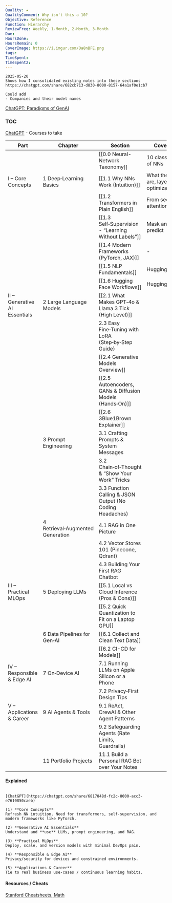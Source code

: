 ```yaml
---
Quality: ★
QualityComment: Why isn't this a 10?
Objective: Reference
Function: Hierarchy
ReviewFreq: Weekly, 1-Month, 2-Month, 3-Month
Due: 
HoursDone: 
HoursRemain: 0
CoverImage: https://i.imgur.com/Oa8nBFE.png
tags: 
TimeSpent: 
TimeSpent2:
---
```




```
2025-05-20
Shows how I consolidated existing notes into these sections
https://chatgpt.com/share/682cb713-d830-8000-8157-64a1af0e1cb7
```


```
Could add
- Companies and their model names
```


[ChatGPT: Paradigms of GenAI](https://chatgpt.com/share/6856dd7e-0258-8000-9d5b-caeccbb2b895)

### TOC
[ChatGPT](https://chatgpt.com/share/687282c3-e5f4-8000-992e-1998a0cceccd) - Courses to take

| Part                          | Chapter                          | Section                                                  | Covers                              |
| ----------------------------- | -------------------------------- | -------------------------------------------------------- | ----------------------------------- |
|                               |                                  | [[0.0 Neural-Network Taxonomy]]                          | 10 classes of NNs                   |
| I – Core Concepts             | 1 Deep‑Learning Basics           | [[1.1 Why NNs Work (Intuition)]]                         | What they are, layers, optimization |
|                               |                                  | [[1.2 Transformers in Plain English]]                    | From seq to attention               |
|                               |                                  | [[1.3 Self‑Supervision - “Learning Without Labels”]]     | Mask and predict                    |
|                               |                                  | [[1.4 Modern Frameworks (PyTorch, JAX)]]                 | -                                   |
|                               |                                  | [[1.5 NLP Fundamentals]]                                 | HuggingFace                         |
|                               |                                  | [[1.6 Hugging Face Workflows]]                           | HuggingFace                         |
| II – Generative AI Essentials | 2 Large Language Models          | [[2.1 What Makes GPT‑4o & Llama 3 Tick (High Level)]]    |                                     |
|                               |                                  | 2.3 Easy Fine‑Tuning with LoRA (Step‑by‑Step Guide)      |                                     |
|                               |                                  | [[2.4 Generative Models Overview]]                       |                                     |
|                               |                                  | [[2.5 Autoencoders, GANs & Diffusion Models (Hands‑On)]] |                                     |
|                               |                                  | [[2.6 3Blue1Brown Explainer]]                            |                                     |
|                               | 3 Prompt Engineering             | 3.1 Crafting Prompts & System Messages                   |                                     |
|                               |                                  | 3.2 Chain‑of‑Thought & “Show Your Work” Tricks           |                                     |
|                               |                                  | 3.3 Function Calling & JSON Output (No Coding Headaches) |                                     |
|                               | 4 Retrieval‑Augmented Generation | 4.1 RAG in One Picture                                   |                                     |
|                               |                                  | 4.2 Vector Stores 101 (Pinecone, Qdrant)                 |                                     |
|                               |                                  | 4.3 Building Your First RAG Chatbot                      |                                     |
| III – Practical MLOps         | 5 Deploying LLMs                 | [[5.1 Local vs Cloud Inference (Pros & Cons)]]           |                                     |
|                               |                                  | [[5.2 Quick Quantization to Fit on a Laptop GPU]]        |                                     |
|                               | 6 Data Pipelines for Gen‑AI      | [[6.1 Collect and Clean Text Data]]                      |                                     |
|                               |                                  | [[6.2 CI-CD for Models]]                                 |                                     |
| IV – Responsible & Edge AI    | 7 On‑Device AI                   | 7.1 Running LLMs on Apple Silicon or a Phone             |                                     |
|                               |                                  | 7.2 Privacy‑First Design Tips                            |                                     |
| V – Applications & Career     | 9 AI Agents & Tools              | 9.1 ReAct, CrewAI & Other Agent Patterns                 |                                     |
|                               |                                  | 9.2 Safeguarding Agents (Rate Limits, Guardrails)        |                                     |
|                               | 11 Portfolio Projects            | 11.1 Build a Personal RAG Bot over Your Notes            |                                     |




#### Explained

```ad-sam

[ChatGPT](https://chatgpt.com/share/6817848d-fc2c-8000-acc3-e7610850caeb)

(1) **Core Concepts**
Refresh NN intuition. Need for transformers, self‑supervision, and modern frameworks like PyTorch.

(2) **Generative AI Essentials**
Understand and **use** LLMs, prompt engineering, and RAG.  

(3) **Practical MLOps**
Deploy, scale, and version models with minimal DevOps pain.  

(4) **Responsible & Edge AI**
Privacy/security for devices and constrained environments.

(5) **Applications & Career**
Tie to real business use‑cases / continuous learning habits.

```



#### Resources / Cheats

[Stanford Cheatsheets, Math](https://stanford.edu/~shervine/teaching/cs-221/)

